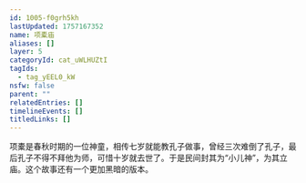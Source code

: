 ```yaml
---
id: 1005-f0grh5kh
lastUpdated: 1757167352
name: 项橐庙
aliases: []
layer: 5
categoryId: cat_uWLHUZtI
tagIds:
  - tag_yEEL0_kW
nsfw: false
parent: ""
relatedEntries: []
timelineEvents: []
titledLinks: []
---
```


项橐是春秋时期的一位神童，相传七岁就能教孔子做事，曾经三次难倒了孔子，最后孔子不得不拜他为师，可惜十岁就去世了。于是民间封其为“小儿神”，为其立庙。这个故事还有一个更加黑暗的版本。